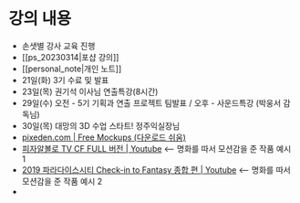 # 강의 내용
- 손샛별 강사 교육 진행
- [[ps_20230314|포샵 강의]]
- [[personal_note|개인 노트]]
- 21일(화) 3기 수료 및 발표
- 23일(목) 권기석 이사님 연출특강(8시간)
- 29일(수) 오전 - 5기 기획과 연출 프로젝트 팀발표 / 오후 - 사운드특강 (박웅서 감독님)
- 30일(목) 대망의 3D 수업 스타트! 정주익실장님
- [pixeden.com | Free Mockups (다운로드 쉬움)](https://www.pixeden.com/)
- [피자알볼로 TV CF FULL 버전 | Youtube](https://youtu.be/b51fE9DaBPw) <-- 명화를 따서 모션감을 준 작품 예시 1
- [2019 파라다이스시티 Check-in to Fantasy 종합 편 | Youtube](https://youtu.be/FwzDcVwwDUA) <-- 명화를 따서 모션감을 준 작품 예시 2
- 